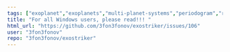 ```yaml
---
tags: ["exoplanet","exoplanets","multi-planet-systems","periodogram","radial-velocity","transit-modeling","ttv-modeling"]
title: "For all Windows users, please read!!! "
html_url: "https://github.com/3fon3fonov/exostriker/issues/106"
user: "3fon3fonov"
repo: "3fon3fonov/exostriker"
---
```



